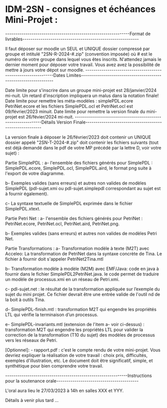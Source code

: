 # IDM-2SN - consignes et échéances Mini-Projet : 

--------------------------------------------------------------Format de livrables----------------------------------------------------------

Il faut déposer sur moodle un SEUL et UNIQUE dossier compressé par groupe et intitulé "2SN-R-2024-#.zip" (convention imposée) où # est le numéro de votre groupe dans lequel vous êtes inscrits.
N'attendez jamais le dernier moment pour déposer votre travail. Vous avez avez la possibilité de mettre à jours votre dépot sur moodle.
--------------------------------------------------------------Dates Limites----------------------------------------------------------------

Date limite pour s'inscrire dans un groupe mini-projet est 28/janvier/2024 mi-nuit. Un retard d'inscription impliquera un malus dans la notation finale!
Date limite pour remettre les méta-modèles : simplePDL.ecore PetriNet.ecore et les fichiers SimplePDL.ocl et PetriNet.ocl est 09/février/2023 minuit.
Date limite pour remettre la version finale du mini-projet est 26/févier/2024 mi-nuit.
-------------------------------------------------------------Détails Version Finale--------------------------------------------------------

La version finale à déposer le 26/février/2023 doit contenir un UNIQUE dossier appelé "2SN-T-2024-#.zip" doit contenir les fichiers suivants (tout est déjà demandé dans le pdf de votre MP précédé par la lettre D, voir votre sujet) :

Partie SimplePDL :
a- l'ensemble des fichiers générés pour SimplePDL : SimplePDL.ecore, SimplePDL.ocl, SimplePDL.aird, le format png suite à l'export de votre diagramme.

b- Exemples valides (sans erreurs) et autres non valides de modèles SimplePDL (pdl-sujet.xmi ou pdl-sujet.simplepdl correspondant au sujet est à fournir également).

c- La syntaxe textuelle de SimplePDL exprimée dans le fichier SimplePDL.xtext.

Partie Petri Net :
a- l'ensemble des fichiers générés pour PetriNet : PetriNet.ecore, PetriNet.ocl, PetriNet.aird, PetriNet.png.

b- Exemples valides (sans erreurs) et autres non valides de modèles Petri Net.

Partie Transformations :
a- Transformation modèle à texte (M2T) avec Acceleo: La transformation de PetriNet dans la syntaxe concrète de Tina. Le fichier à fournir doit s'appeler PetriNet2Tina.mtl

b- Transformation modèle à modèle (M2M) avec EMF/Java: code en java à fournir dans le fichier SimplePDL2PetriNet.java. le code permet de traduire un modèle de processus.xmi en un réseau de Petri.xmi.

c- pdl-sujet.net : le résultat de la transformation appliquée sur l’exemple du sujet du mini projet. Ce fichier devrait être une entrée valide de l'outil nd de la boit à outils Tina.

d- SimplePDL-finish.mtl : transformation M2T qui engendre les propriétés LTL qui vérifie la terminaison d’un processus.

e- SimplePDL-invariants.mtl (extension de l'item a- voir ci-dessus) : transformation M2T qui engendre les propriétés LTL pour valider la correction de la transformation (T10 du sujet) des modèles de processus vers les réseaux de Petri.

[Optionnel]: - rapport.pdf : c'est le compte rendu de votre mini-projet. Vous devriez expliquer la réalisation de votre travail : choix pris, difficultés, exemples d'illustration, etc. Le document doit être significatif, simple, et synthétique pour bien comprendre votre travail.

-------------------------------------------------------------Instructions pour la soutenance orale-----------------------------------------

L'oral aura lieu le 27/03/2023 à 14h en salles XXX et YYY.

Détails à venir plus tard ...


